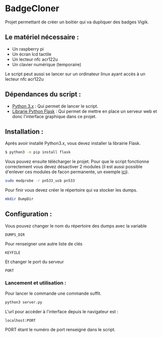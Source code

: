 # BadgeCloner
Projet permettant de créer un boitier qui va dupliquer des badges Vigik.

## Le matériel nécessaire :
- Un raspberry pi
- Un écran lcd tactile
- Un lecteur nfc acr122u
- Un clavier numérique (temporaire)

Le script peut aussi se lancer sur un ordinateur linux ayant accès à un lecteur nfc acr122u

## Dépendances du script :
- [Python 3.x](https://www.python.org/downloads/) : Qui permet de lancer le script.
- [Librarie Python Flask](https://pypi.org/project/Flask/) : Qui permet de mettre en place un serveur web et donc l'interface graphique dans ce projet.

## Installation :
Après avoir installé Python3.x, vous devez installer la librairie Flask.
```sh
$ python3 -m pip install flask
```
Vous pouvez ensuite télécharger le projet.
Pour que le script fonctionne correctement vous devez désactiver 2 modules (il est aussi possible d'enlever ces modules de facon permanente, un exemple [ici]( https://wiki.archlinux.org/index.php/Touchatag_RFID_Reader)).
```sh
sudo modprobe -r pn533_usb pn533
```
Pour finir vous devez créer le répertoire qui va stocker les dumps.
```sh
mkdir DumpDir
```

## Configuration :
Vous pouvez changer le nom du répertoire des dumps avec la variable
```
DUMPS_DIR
```
Pour renseigner une autre liste de clés
```
KEYFILE
```
Et changer le port du serveur
```
PORT
```
### Lancement et utilisation :
Pour lancer le commande une commande suffit.
```sh
python3 server.py
```
L'url pour accéder à l'interface depuis le navigateur est :
```
localhost:PORT
```
PORT étant le numéro de port renseigné dans le script.
